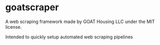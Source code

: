 # goatscraper

A web scraping framework made by GOAT Housing LLC under the MIT license.

Intended to quickly setup automated web scraping pipelines

